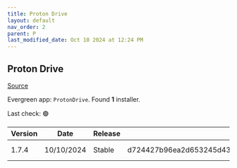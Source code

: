```yaml
---
title: Proton Drive
layout: default
nav_order: 2
parent: P
last_modified_date: Oct 10 2024 at 12:24 PM
---
```


## Proton Drive

[Source](https://proton.me/drive/)

Evergreen app: `ProtonDrive`. Found **1** installer.

Last check: 🟢

| Version | Date       | Release | Sha512                                                                                                                           | Type | URI                                                                                                                                                                    |
| ------- | ---------- | ------- | -------------------------------------------------------------------------------------------------------------------------------- | ---- | ---------------------------------------------------------------------------------------------------------------------------------------------------------------------- |
| 1.7.4   | 10/10/2024 | Stable  | d724427b96ea2d653245d43488ff69143ff5b07cc371a9c5380b59810db1b473f3caf58c9797b2c330a082e2fc0eadb4dec5cd35476d58d11e6e7033a3307dc9 | exe  | [https://proton.me/download/drive/windows/1.7.4/Proton%20Drive%20Setup%201.7.4.exe](https://proton.me/download/drive/windows/1.7.4/Proton%20Drive%20Setup%201.7.4.exe) |
